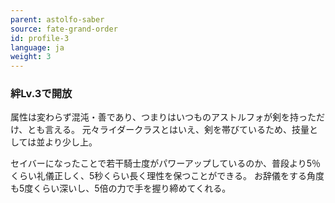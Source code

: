 ```yaml
---
parent: astolfo-saber
source: fate-grand-order
id: profile-3
language: ja
weight: 3
---
```


### 絆Lv.3で開放

属性は変わらず混沌・善であり、つまりはいつものアストルフォが剣を持っただけ、とも言える。
元々ライダークラスとはいえ、剣を帯びているため、技量としては並より少し上。

セイバーになったことで若干騎士度がパワーアップしているのか、普段より5％くらい礼儀正しく、5秒くらい長く理性を保つことができる。
お辞儀をする角度も5度くらい深いし、5倍の力で手を握り締めてくれる。

